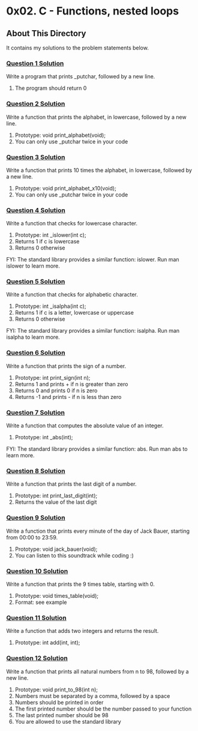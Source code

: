 # 0x02. C - Functions, nested loops

## About This Directory
It contains my solutions to the problem statements below.

### [Question 1 Solution]()
Write a program that prints _putchar, followed by a new line.

1. The program should return 0

### [Question 2 Solution]()
Write a function that prints the alphabet, in lowercase, followed by a new line.

1. Prototype: void print_alphabet(void);
2. You can only use _putchar twice in your code

### [Question 3 Solution]()
Write a function that prints 10 times the alphabet, in lowercase, followed by a new line.

1. Prototype: void print_alphabet_x10(void);
2. You can only use _putchar twice in your code

### [Question 4 Solution]()
Write a function that checks for lowercase character.

1. Prototype: int _islower(int c);
2. Returns 1 if c is lowercase
3. Returns 0 otherwise

FYI: The standard library provides a similar function: islower. Run man islower to learn more.

### [Question 5 Solution]()
Write a function that checks for alphabetic character.

1. Prototype: int _isalpha(int c);
2. Returns 1 if c is a letter, lowercase or uppercase
3. Returns 0 otherwise

FYI: The standard library provides a similar function: isalpha. Run man isalpha to learn more.

### [Question 6 Solution]()
Write a function that prints the sign of a number.

1. Prototype: int print_sign(int n);
2. Returns 1 and prints + if n is greater than zero
3. Returns 0 and prints 0 if n is zero
4. Returns -1 and prints - if n is less than zero

### [Question 7 Solution]()
Write a function that computes the absolute value of an integer.

1. Prototype: int _abs(int);

FYI: The standard library provides a similar function: abs. Run man abs to learn more.

### [Question 8 Solution]()
Write a function that prints the last digit of a number.

1. Prototype: int print_last_digit(int);
2. Returns the value of the last digit

### [Question 9 Solution]()
Write a function that prints every minute of the day of Jack Bauer, starting from 00:00 to 23:59.

1. Prototype: void jack_bauer(void);
2. You can listen to this soundtrack while coding :)

### [Question 10 Solution]()
Write a function that prints the 9 times table, starting with 0.

1. Prototype: void times_table(void);
2. Format: see example

### [Question 11 Solution]()
Write a function that adds two integers and returns the result.

1. Prototype: int add(int, int);

### [Question 12 Solution]()
Write a function that prints all natural numbers from n to 98, followed by a new line.

1. Prototype: void print_to_98(int n);
2. Numbers must be separated by a comma, followed by a space
3. Numbers should be printed in order
4. The first printed number should be the number passed to your function
5. The last printed number should be 98
6. You are allowed to use the standard library
